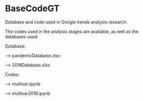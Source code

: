 # BaseCodeGT

Database and code used in Google trends analysis research.

The codes used in the analysis stages are available, as well as the databases used.

Database:

--> pandemicDatabase.xlsx

--> 2018Database.xlsx

Codes:

--> multivar.ipynb

--> multivar2018.ipynb
